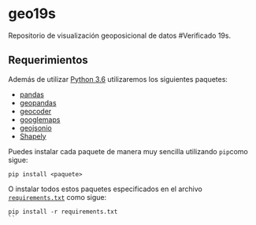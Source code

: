 # geo19s

Repositorio de visualización geoposicional de datos #Verificado 19s.

## Requerimientos

Además de utilizar [Python 3.6]() utilizaremos los siguientes paquetes:

* [pandas](http://pandas.pydata.org/)
* [geopandas](http://geopandas.org/)
* [geocoder](http://geocoder.readthedocs.io/)
* [googlemaps](https://developers.google.com/maps/documentation/)
* [geojsonio](http://geojson.io/)
* [Shapely](https://shapely.readthedocs.io/en/latest/)

Puedes instalar cada paquete de manera muy sencilla utilizando `pip`como sigue:
```
pip install <paquete>
```

O instalar todos estos paquetes especificados en el archivo [`requirements.txt`]() como sigue:
```
pip install -r requirements.txt
``

